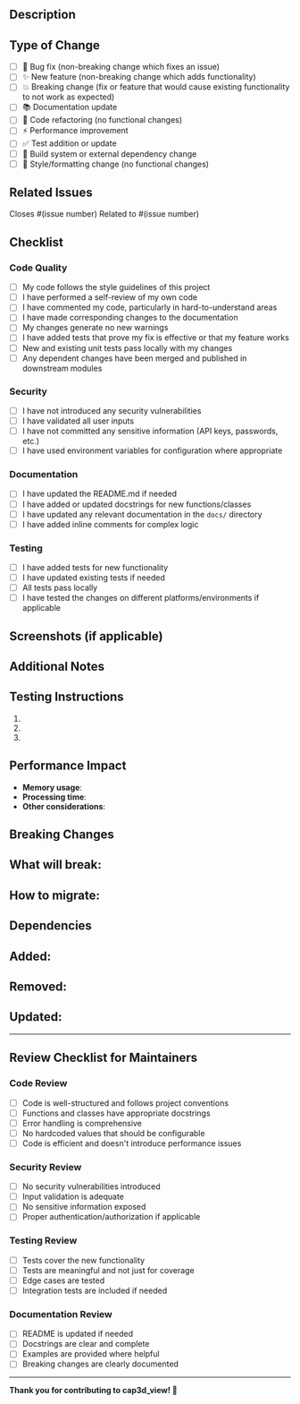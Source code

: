 ## Description

<!-- Provide a brief description of the changes made in this pull request -->

## Type of Change

<!-- Mark the appropriate option(s) with [x] -->

- [ ] 🐛 Bug fix (non-breaking change which fixes an issue)
- [ ] ✨ New feature (non-breaking change which adds functionality)
- [ ] 💥 Breaking change (fix or feature that would cause existing functionality to not work as expected)
- [ ] 📚 Documentation update
- [ ] 🧹 Code refactoring (no functional changes)
- [ ] ⚡ Performance improvement
- [ ] ✅ Test addition or update
- [ ] 🔧 Build system or external dependency change
- [ ] 🎨 Style/formatting change (no functional changes)

## Related Issues

<!-- Link to any related issues using #issue_number -->

Closes #(issue number)
Related to #(issue number)

## Checklist

<!-- Mark the appropriate option(s) with [x] -->

### Code Quality
- [ ] My code follows the style guidelines of this project
- [ ] I have performed a self-review of my own code
- [ ] I have commented my code, particularly in hard-to-understand areas
- [ ] I have made corresponding changes to the documentation
- [ ] My changes generate no new warnings
- [ ] I have added tests that prove my fix is effective or that my feature works
- [ ] New and existing unit tests pass locally with my changes
- [ ] Any dependent changes have been merged and published in downstream modules

### Security
- [ ] I have not introduced any security vulnerabilities
- [ ] I have validated all user inputs
- [ ] I have not committed any sensitive information (API keys, passwords, etc.)
- [ ] I have used environment variables for configuration where appropriate

### Documentation
- [ ] I have updated the README.md if needed
- [ ] I have added or updated docstrings for new functions/classes
- [ ] I have updated any relevant documentation in the `docs/` directory
- [ ] I have added inline comments for complex logic

### Testing
- [ ] I have added tests for new functionality
- [ ] I have updated existing tests if needed
- [ ] All tests pass locally
- [ ] I have tested the changes on different platforms/environments if applicable

## Screenshots (if applicable)

<!-- Add screenshots to help explain your changes -->

## Additional Notes

<!-- Add any other context about the pull request here -->

## Testing Instructions

<!-- Provide step-by-step instructions for testing the changes -->

1. 
2. 
3. 

## Performance Impact

<!-- Describe any performance implications of your changes -->

- **Memory usage**: 
- **Processing time**: 
- **Other considerations**: 

## Breaking Changes

<!-- If this is a breaking change, describe what will break and how to migrate -->

**What will break:**
- 

**How to migrate:**
- 

## Dependencies

<!-- List any new dependencies added or removed -->

**Added:**
- 

**Removed:**
- 

**Updated:**
- 

---

## Review Checklist for Maintainers

<!-- This section is for maintainers to use during review -->

### Code Review
- [ ] Code is well-structured and follows project conventions
- [ ] Functions and classes have appropriate docstrings
- [ ] Error handling is comprehensive
- [ ] No hardcoded values that should be configurable
- [ ] Code is efficient and doesn't introduce performance issues

### Security Review
- [ ] No security vulnerabilities introduced
- [ ] Input validation is adequate
- [ ] No sensitive information exposed
- [ ] Proper authentication/authorization if applicable

### Testing Review
- [ ] Tests cover the new functionality
- [ ] Tests are meaningful and not just for coverage
- [ ] Edge cases are tested
- [ ] Integration tests are included if needed

### Documentation Review
- [ ] README is updated if needed
- [ ] Docstrings are clear and complete
- [ ] Examples are provided where helpful
- [ ] Breaking changes are clearly documented

---

**Thank you for contributing to cap3d_view! 🚀** 